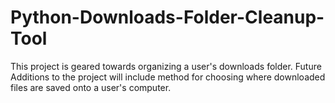 # Python-Downloads-Folder-Cleanup-Tool
This project is geared towards organizing a user's downloads folder. Future Additions to the project will include method for choosing where downloaded files are saved onto a user's computer.
